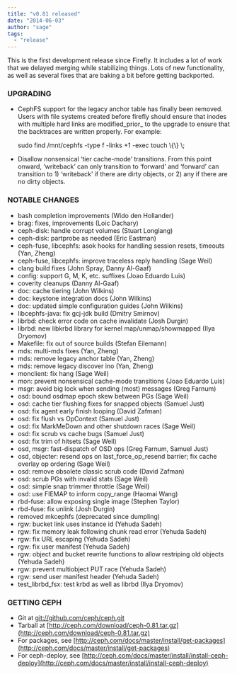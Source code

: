```yaml
---
title: "v0.81 released"
date: "2014-06-03"
author: "sage"
tags:
  - "release"
---
```


This is the first development release since Firefly. It includes a lot of work that we delayed merging while stabilizing things. Lots of new functionality, as well as several fixes that are baking a bit before getting backported.

### UPGRADING

- CephFS support for the legacy anchor table has finally been removed. Users with file systems created before firefly should ensure that inodes with multiple hard links are modified_prior_ to the upgrade to ensure that the backtraces are written properly. For example:
    
    sudo find /mnt/cephfs -type f -links +1 -exec touch \\{\\} \\;
    
- Disallow nonsensical ‘tier cache-mode’ transitions. From this point onward, ‘writeback’ can only transition to ‘forward’ and ‘forward’ can transition to 1) ‘writeback’ if there are dirty objects, or 2) any if there are no dirty objects.

### NOTABLE CHANGES

- bash completion improvements (Wido den Hollander)
- brag: fixes, improvements (Loic Dachary)
- ceph-disk: handle corrupt volumes (Stuart Longlang)
- ceph-disk: partprobe as needed (Eric Eastman)
- ceph-fuse, libcephfs: asok hooks for handling session resets, timeouts (Yan, Zheng)
- ceph-fuse, libcephfs: improve traceless reply handling (Sage Weil)
- clang build fixes (John Spray, Danny Al-Gaaf)
- config: support G, M, K, etc. suffixes (Joao Eduardo Luis)
- coverity cleanups (Danny Al-Gaaf)
- doc: cache tiering (John Wilkins)
- doc: keystone integration docs (John Wilkins)
- doc: updated simple configuration guides (John Wilkins)
- libcephfs-java: fix gcj-jdk build (Dmitry Smirnov)
- librbd: check error code on cache invalidate (Josh Durgin)
- librbd: new libkrbd library for kernel map/unmap/showmapped (Ilya Dryomov)
- Makefile: fix out of source builds (Stefan Eilemann)
- mds: multi-mds fixes (Yan, Zheng)
- mds: remove legacy anchor table (Yan, Zheng)
- mds: remove legacy discover ino (Yan, Zheng)
- monclient: fix hang (Sage Weil)
- mon: prevent nonsensical cache-mode transitions (Joao Eduardo Luis)
- msgr: avoid big lock when sending (most) messages (Greg Farnum)
- osd: bound osdmap epoch skew between PGs (Sage Weil)
- osd: cache tier flushing fixes for snapped objects (Samuel Just)
- osd: fix agent early finish looping (David Zafman)
- osd: fix flush vs OpContext (Samuel Just)
- osd: fix MarkMeDown and other shutdown races (Sage Weil)
- osd: fix scrub vs cache bugs (Samuel Just)
- osd: fix trim of hitsets (Sage Weil)
- osd, msgr: fast-dispatch of OSD ops (Greg Farnum, Samuel Just)
- osd, objecter: resend ops on last\_force\_op\_resend barrier; fix cache overlay op ordering (Sage Weil)
- osd: remove obsolete classic scrub code (David Zafman)
- osd: scrub PGs with invalid stats (Sage Weil)
- osd: simple snap trimmer throttle (Sage Weil)
- osd: use FIEMAP to inform copy\_range (Haomai Wang)
- rbd-fuse: allow exposing single image (Stephen Taylor)
- rbd-fuse: fix unlink (Josh Durgin)
- removed mkcephfs (deprecated since dumpling)
- rgw: bucket link uses instance id (Yehuda Sadeh)
- rgw: fix memory leak following chunk read error (Yehuda Sadeh)
- rgw: fix URL escaping (Yehuda Sadeh)
- rgw: fix user manifest (Yehuda Sadeh)
- rgw: object and bucket rewrite functions to allow restriping old objects (Yehuda Sadeh)
- rgw: prevent multiobject PUT race (Yehuda Sadeh)
- rgw: send user manifest header (Yehuda Sadeh)
- test\_librbd\_fsx: test krbd as well as librbd (Ilya Dryomov)

### GETTING CEPH

- Git at [git://github.com/ceph/ceph.git](http://github.com/ceph/ceph)
- Tarball at [http://ceph.com/download/ceph-0.81.tar.gz](http://ceph.com/download/ceph-0.81.tar.gz)
- For packages, see [http://ceph.com/docs/master/install/get-packages](http://ceph.com/docs/master/install/get-packages)
- For ceph-deploy, see [http://ceph.com/docs/master/install/install-ceph-deploy](http://ceph.com/docs/master/install/install-ceph-deploy)
